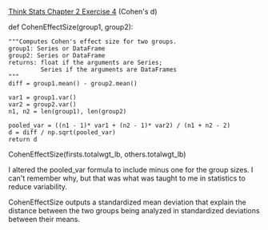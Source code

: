 [Think Stats Chapter 2 Exercise 4](http://greenteapress.com/thinkstats2/html/thinkstats2003.html#toc24) (Cohen's d)


def CohenEffectSize(group1, group2):  

    """Computes Cohen's effect size for two groups.  
    group1: Series or DataFrame  
    group2: Series or DataFrame  
    returns: float if the arguments are Series;  
             Series if the arguments are DataFrames  
    """  
    diff = group1.mean() - group2.mean()

    var1 = group1.var()  
    var2 = group2.var()  
    n1, n2 = len(group1), len(group2)

    pooled_var = ((n1 - 1)* var1 + (n2 - 1)* var2) / (n1 + n2 - 2)
    d = diff / np.sqrt(pooled_var)
    return d  

CohenEffectSize(firsts.totalwgt_lb, others.totalwgt_lb)

I altered the pooled_var formula to include minus one for the group sizes. I can't remember why, but that was what was taught to me in statistics to reduce variability.

CohenEffectSize outputs a standardized mean deviation that explain the distance between the two groups being analyzed in standardized deviations between their means.
